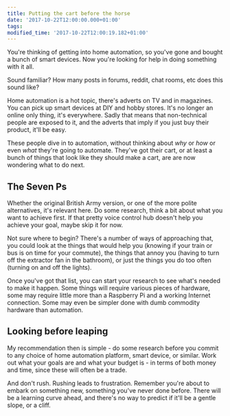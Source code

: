 ```yaml
---
title: Putting the cart before the horse
date: '2017-10-22T12:00:00.000+01:00'
tags:
modified_time: '2017-10-22T12:00:19.182+01:00'
---
```


You're thinking of getting into home automation, so you've gone and bought a bunch of smart devices. Now you're looking for help in doing something with it all.

Sound familiar? How many posts in forums, reddit, chat rooms, etc does this sound like?

Home automation is a hot topic, there's adverts on TV and in magazines. You can pick up smart devices at DIY and hobby stores. It's no longer an online only thing, it's everywhere. Sadly that means that non-technical people are exposed to it, and the adverts that imply if you just buy their product, it'll be easy.

These people dive in to automation, without thinking about _why_ or _how_ or even _what_ they're going to automate. They've got their cart, or at least a bunch of things that look like they should make a cart, are are now wondering what to do next.

## The Seven Ps

Whether the original British Army version, or one of the more polite alternatives, it's relevant here. Do some research, think a bit about what you want to achieve first. If that pretty voice control hub doesn't help you achieve your goal, maybe skip it for now.

Not sure where to begin? There's a number of ways of approaching that, you could look at the things that would help you (knowing if your train or bus is on time for your commute), the things that annoy you (having to turn off the extractor fan in the bathroom), or just the things you do too often (turning on and off the lights).

Once you've got that list, you can start your research to see what's needed to make it happen. Some things will require various pieces of hardware, some may require little more than a Raspberry Pi and a working Internet connection. Some may even be simpler done with dumb commodity hardware than automation.

## Looking before leaping

My recommendation then is simple - do some research before you commit to any choice of home automation platform, smart device, or similar. Work out what your goals are and what your budget is - in terms of both money and time, since these will often be a trade.

And don't rush. Rushing leads to frustration. Remember you're about to embark on something new, something you've never done before. There will be a learning curve ahead, and there's no way to predict if it'll be a gentle slope, or a cliff.

